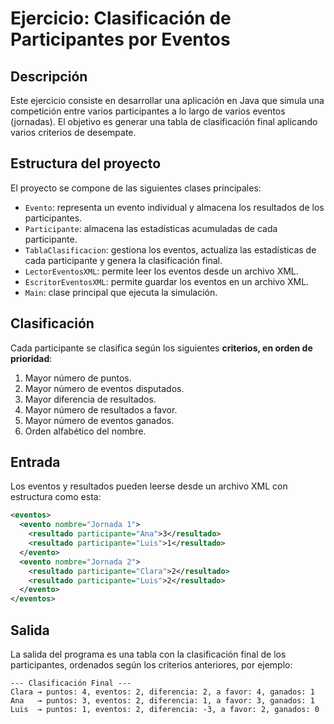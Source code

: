 # Ejercicio: Clasificación de Participantes por Eventos

## Descripción

Este ejercicio consiste en desarrollar una aplicación en Java que simula una competición entre varios participantes a lo largo de varios eventos (jornadas). El objetivo es generar una tabla de clasificación final aplicando varios criterios de desempate.

## Estructura del proyecto

El proyecto se compone de las siguientes clases principales:

- `Evento`: representa un evento individual y almacena los resultados de los participantes.
- `Participante`: almacena las estadísticas acumuladas de cada participante.
- `TablaClasificacion`: gestiona los eventos, actualiza las estadísticas de cada participante y genera la clasificación final.
- `LectorEventosXML`: permite leer los eventos desde un archivo XML.
- `EscritorEventosXML`: permite guardar los eventos en un archivo XML.
- `Main`: clase principal que ejecuta la simulación.

## Clasificación

Cada participante se clasifica según los siguientes **criterios, en orden de prioridad**:

1. Mayor número de puntos.
2. Mayor número de eventos disputados.
3. Mayor diferencia de resultados.
4. Mayor número de resultados a favor.
5. Mayor número de eventos ganados.
6. Orden alfabético del nombre.

## Entrada

Los eventos y resultados pueden leerse desde un archivo XML con estructura como esta:

```xml
<eventos>
  <evento nombre="Jornada 1">
    <resultado participante="Ana">3</resultado>
    <resultado participante="Luis">1</resultado>
  </evento>
  <evento nombre="Jornada 2">
    <resultado participante="Clara">2</resultado>
    <resultado participante="Luis">2</resultado>
  </evento>
</eventos>
```

## Salida

La salida del programa es una tabla con la clasificación final de los participantes, ordenados según los criterios anteriores, por ejemplo:

```
--- Clasificación Final ---
Clara → puntos: 4, eventos: 2, diferencia: 2, a favor: 4, ganados: 1
Ana   → puntos: 3, eventos: 2, diferencia: 1, a favor: 3, ganados: 1
Luis  → puntos: 1, eventos: 2, diferencia: -3, a favor: 2, ganados: 0
```
